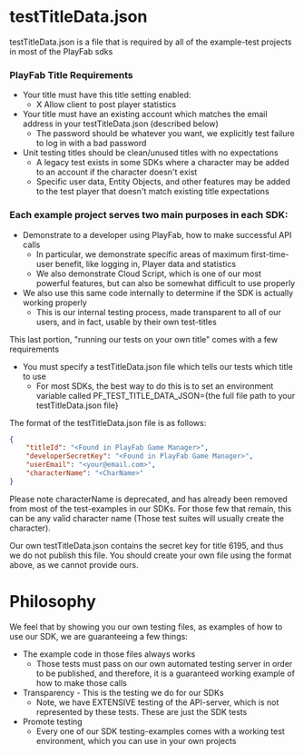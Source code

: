 # testTitleData.json

testTitleData.json is a file that is required by all of the example-test projects in most of the PlayFab sdks

### PlayFab Title Requirements

* Your title must have this title setting enabled:
  * X Allow client to post player statistics
* Your title must have an existing account which matches the email address in your testTitleData.json (described below)
  * The password should be whatever you want, we explicitly test failure to log in with a bad password
* Unit testing titles should be clean/unused titles with no expectations
  * A legacy test exists in some SDKs where a character may be added to an account if the character doesn't exist
  * Specific user data, Entity Objects, and other features may be added to the test player that doesn't match existing title expectations

### Each example project serves two main purposes in each SDK:

* Demonstrate to a developer using PlayFab, how to make successful API calls
  * In particular, we demonstrate specific areas of maximum first-time-user benefit, like logging in, Player data and statistics
  * We also demonstrate Cloud Script, which is one of our most powerful features, but can also be somewhat difficult to use properly
* We also use this same code internally to determine if the SDK is actually working properly
  * This is our internal testing process, made transparent to all of our users, and in fact, usable by their own test-titles

This last portion, "running our tests on your own title" comes with a few requirements

* You must specify a testTitleData.json file which tells our tests which title to use
  * For most SDKs, the best way to do this is to set an environment variable called PF_TEST_TITLE_DATA_JSON={the full file path to your testTitleData.json file}

The format of the testTitleData.json file is as follows:

```json 
{
	"titleId": "<Found in PlayFab Game Manager>",
	"developerSecretKey": "<Found in PlayFab Game Manager>",
	"userEmail": "<your@email.com>",
	"characterName": "<CharName>"
}
```

Please note characterName is deprecated, and has already been removed from most of the test-examples in our SDKs.  For those few that remain, this can be any valid character name (Those test suites will usually create the character).

Our own testTitleData.json contains the secret key for title 6195, and thus we do not publish this file.  You should create your own file using the format above, as we cannot provide ours.

Philosophy
====

We feel that by showing you our own testing files, as examples of how to use our SDK, we are guaranteeing a few things:

* The example code in those files always works
  * Those tests must pass on our own automated testing server in order to be published, and therefore, it is a guaranteed working example of how to make those calls
* Transparency - This is the testing we do for our SDKs
  * Note, we have EXTENSIVE testing of the API-server, which is not represented by these tests.  These are just the SDK tests
* Promote testing
  * Every one of our SDK testing-examples comes with a working test environment, which you can use in your own projects
